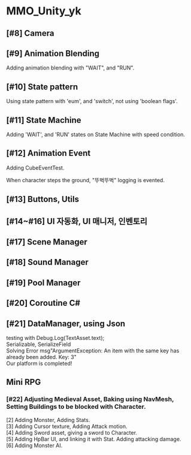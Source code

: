 # MMO_Unity_yk


## [#8] Camera

## [#9] Animation Blending

Adding animation blending with "WAIT", and "RUN".

## [#10] State pattern

Using state pattern with 'eum', and 'switch', not using 'boolean flags'.

## [#11] State Machine

Adding 'WAIT', and 'RUN' states on State Machine with speed condition.

## [#12] Animation Event

Adding CubeEventTest.

When character steps the ground, "뚜벅뚜벅" logging is evented.

## [#13] Buttons, Utils

## [#14~#16] UI 자동화, UI 매니저, 인벤토리

## [#17] Scene Manager

## [#18] Sound Manager

## [#19] Pool Manager

## [#20] Coroutine C#

## [#21] DataManager, using Json
testing with Debug.Log(TextAsset.text);<br>
Serializable, SerializeField<br>
Solving Error msg"ArgumentException: An item with the same key has already been added. Key: 3"<br>
Our platform is completed!<br>

## Mini RPG
### [#22] Adjusting Medieval Asset, Baking using NavMesh, Setting Buildings to be blocked with Character.
[2] Adding Monster, Adding Stats. <br>
[3] Adding Cursor texture, Adding Attack motion. <br>
[4] Adding Sword asset, giving a sword to Character. <br>
[5] Adding HpBar UI, and linking it with Stat. Adding attacking damage. <br>
[6] Adding Monster AI. <br>
